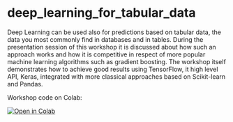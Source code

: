 # deep_learning_for_tabular_data

Deep Learning can be used also for predictions based on tabular data, the data you most commonly find in databases and in tables. During the presentation session of this workshop it is discussed about how such an approach works and how it is competitive in respect of more popular machine learning algorithms such as gradient boosting. The workshop itself demonstrates how to achieve good results using TensorFlow, it high level API, Keras, integrated with more classical approaches based on Scikit-learn and Pandas.

Workshop code on Colab:

[![Open in Colab](https://colab.research.google.com/assets/colab-badge.svg)](https://colab.research.google.com/github/lmassaron/deep-learning-for-tabular-data/blob/master/deep-learning-for-tabular-data.ipynb)